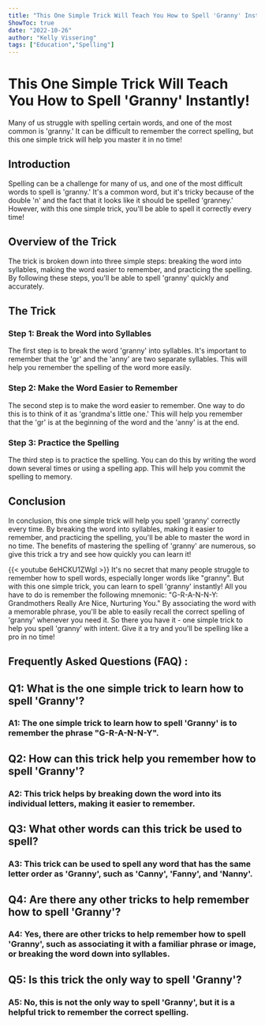 ```yaml
---
title: "This One Simple Trick Will Teach You How to Spell 'Granny' Instantly!"
ShowToc: true 
date: "2022-10-26"
author: "Kelly Vissering" 
tags: ["Education","Spelling"]
---
```

# This One Simple Trick Will Teach You How to Spell 'Granny' Instantly!

Many of us struggle with spelling certain words, and one of the most common is 'granny.' It can be difficult to remember the correct spelling, but this one simple trick will help you master it in no time!

## Introduction

Spelling can be a challenge for many of us, and one of the most difficult words to spell is 'granny.' It's a common word, but it's tricky because of the double 'n' and the fact that it looks like it should be spelled 'granney.' However, with this one simple trick, you'll be able to spell it correctly every time!

## Overview of the Trick

The trick is broken down into three simple steps: breaking the word into syllables, making the word easier to remember, and practicing the spelling. By following these steps, you'll be able to spell 'granny' quickly and accurately.

## The Trick

### Step 1: Break the Word into Syllables

The first step is to break the word 'granny' into syllables. It's important to remember that the 'gr' and the 'anny' are two separate syllables. This will help you remember the spelling of the word more easily.

### Step 2: Make the Word Easier to Remember

The second step is to make the word easier to remember. One way to do this is to think of it as 'grandma's little one.' This will help you remember that the 'gr' is at the beginning of the word and the 'anny' is at the end.

### Step 3: Practice the Spelling

The third step is to practice the spelling. You can do this by writing the word down several times or using a spelling app. This will help you commit the spelling to memory.

## Conclusion

In conclusion, this one simple trick will help you spell 'granny' correctly every time. By breaking the word into syllables, making it easier to remember, and practicing the spelling, you'll be able to master the word in no time. The benefits of mastering the spelling of 'granny' are numerous, so give this trick a try and see how quickly you can learn it!

{{< youtube 6eHCKU1ZWgI >}} 
It's no secret that many people struggle to remember how to spell words, especially longer words like "granny". But with this one simple trick, you can learn to spell 'granny' instantly! All you have to do is remember the following mnemonic: "G-R-A-N-N-Y: Grandmothers Really Are Nice, Nurturing You." By associating the word with a memorable phrase, you'll be able to easily recall the correct spelling of 'granny' whenever you need it. So there you have it - one simple trick to help you spell 'granny' with intent. Give it a try and you'll be spelling like a pro in no time!

## Frequently Asked Questions (FAQ) :
<h2>Q1: What is the one simple trick to learn how to spell 'Granny'?</h2>

<h3>A1: The one simple trick to learn how to spell 'Granny' is to remember the phrase "G-R-A-N-N-Y".</h3>

<h2>Q2: How can this trick help you remember how to spell 'Granny'?</h2>

<h3>A2: This trick helps by breaking down the word into its individual letters, making it easier to remember.</h3>

<h2>Q3: What other words can this trick be used to spell?</h2>

<h3>A3: This trick can be used to spell any word that has the same letter order as 'Granny', such as 'Canny', 'Fanny', and 'Nanny'.</h3>

<h2>Q4: Are there any other tricks to help remember how to spell 'Granny'?</h2>

<h3>A4: Yes, there are other tricks to help remember how to spell 'Granny', such as associating it with a familiar phrase or image, or breaking the word down into syllables.</h3>

<h2>Q5: Is this trick the only way to spell 'Granny'?</h2>

<h3>A5: No, this is not the only way to spell 'Granny', but it is a helpful trick to remember the correct spelling.</h3>





